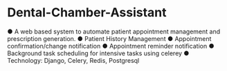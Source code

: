 # Dental-Chamber-Assistant
● A web based system to automate patient appointment management and prescription generation. 
● Patient History Management 
● Appointment confirmation/change notification 
● Appointment reminder notification 
● Background task scheduling for intensive tasks using celerey 
● Technology: Django, Celery, Redis, Postgresql
